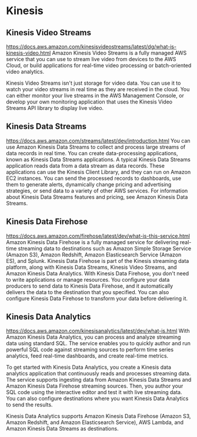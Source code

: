# Kinesis

## Kinesis Video Streams
https://docs.aws.amazon.com/kinesisvideostreams/latest/dg/what-is-kinesis-video.html
Amazon Kinesis Video Streams is a fully managed AWS service that you can use to stream live video from devices to the AWS Cloud, or build applications for real-time video processing or batch-oriented video analytics.

Kinesis Video Streams isn't just storage for video data. You can use it to watch your video streams in real time as they are received in the cloud. You can either monitor your live streams in the AWS Management Console, or develop your own monitoring application that uses the Kinesis Video Streams API library to display live video.

## Kinesis Data Streams
https://docs.aws.amazon.com/streams/latest/dev/introduction.html
You can use Amazon Kinesis Data Streams to collect and process large streams of data records in real time. You can create data-processing applications, known as Kinesis Data Streams applications. A typical Kinesis Data Streams application reads data from a data stream as data records. These applications can use the Kinesis Client Library, and they can run on Amazon EC2 instances. You can send the processed records to dashboards, use them to generate alerts, dynamically change pricing and advertising strategies, or send data to a variety of other AWS services. For information about Kinesis Data Streams features and pricing, see Amazon Kinesis Data Streams.

## Kinesis Data Firehose
https://docs.aws.amazon.com/firehose/latest/dev/what-is-this-service.html
Amazon Kinesis Data Firehose is a fully managed service for delivering real-time streaming data to destinations such as Amazon Simple Storage Service (Amazon S3), Amazon Redshift, Amazon Elasticsearch Service (Amazon ES), and Splunk. Kinesis Data Firehose is part of the Kinesis streaming data platform, along with Kinesis Data Streams, Kinesis Video Streams, and Amazon Kinesis Data Analytics. With Kinesis Data Firehose, you don't need to write applications or manage resources. You configure your data producers to send data to Kinesis Data Firehose, and it automatically delivers the data to the destination that you specified. You can also configure Kinesis Data Firehose to transform your data before delivering it.

## Kinesis Data Analytics
https://docs.aws.amazon.com/kinesisanalytics/latest/dev/what-is.html
With Amazon Kinesis Data Analytics, you can process and analyze streaming data using standard SQL. The service enables you to quickly author and run powerful SQL code against streaming sources to perform time series analytics, feed real-time dashboards, and create real-time metrics.

To get started with Kinesis Data Analytics, you create a Kinesis data analytics application that continuously reads and processes streaming data. The service supports ingesting data from Amazon Kinesis Data Streams and Amazon Kinesis Data Firehose streaming sources. Then, you author your SQL code using the interactive editor and test it with live streaming data. You can also configure destinations where you want Kinesis Data Analytics to send the results.

Kinesis Data Analytics supports Amazon Kinesis Data Firehose (Amazon S3, Amazon Redshift, and Amazon Elasticsearch Service), AWS Lambda, and Amazon Kinesis Data Streams as destinations.

